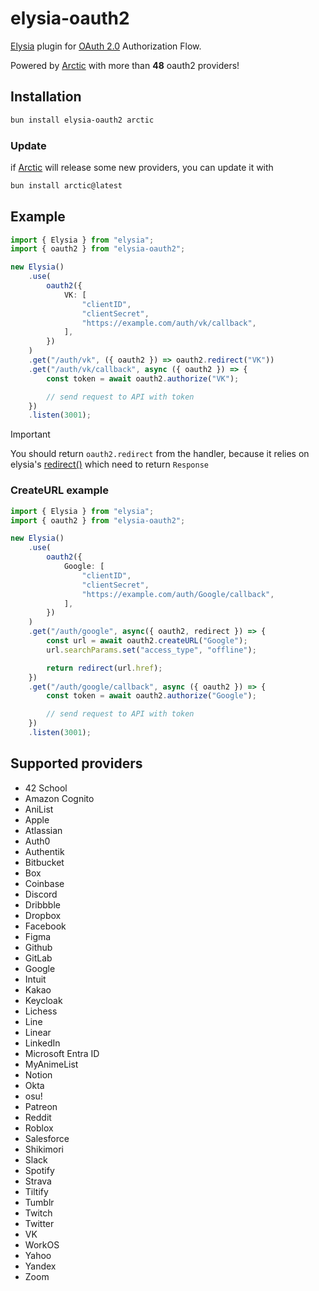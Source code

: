 # elysia-oauth2

[Elysia](https://elysiajs.com/) plugin for [OAuth 2.0](https://en.wikipedia.org/wiki/OAuth) Authorization Flow.

Powered by [Arctic](https://arctic.js.org/) with more than **48** oauth2 providers!

## Installation

```bash
bun install elysia-oauth2 arctic
```

### Update

if [Arctic](https://arctic.js.org/) will release some new providers, you can update it with

```bash
bun install arctic@latest
```

## Example

```ts
import { Elysia } from "elysia";
import { oauth2 } from "elysia-oauth2";

new Elysia()
    .use(
        oauth2({
            VK: [
                "clientID",
                "clientSecret",
                "https://example.com/auth/vk/callback",
            ],
        })
    )
    .get("/auth/vk", ({ oauth2 }) => oauth2.redirect("VK"))
    .get("/auth/vk/callback", async ({ oauth2 }) => {
        const token = await oauth2.authorize("VK");

        // send request to API with token
    })
    .listen(3001);
```

> [!IMPORTANT]
> You should return `oauth2.redirect` from the handler, because it relies on elysia's [redirect()](https://elysiajs.com/essential/handler.html#redirect) which need to return `Response`

### CreateURL example

```ts
import { Elysia } from "elysia";
import { oauth2 } from "elysia-oauth2";

new Elysia()
    .use(
        oauth2({
            Google: [
                "clientID",
                "clientSecret",
                "https://example.com/auth/Google/callback",
            ],
        })
    )
    .get("/auth/google", async({ oauth2, redirect }) => {
        const url = await oauth2.createURL("Google");
        url.searchParams.set("access_type", "offline");

        return redirect(url.href);
    })
    .get("/auth/google/callback", async ({ oauth2 }) => {
        const token = await oauth2.authorize("Google");

        // send request to API with token
    })
    .listen(3001);
```

## Supported providers

-   42 School
-   Amazon Cognito
-   AniList
-   Apple
-   Atlassian
-   Auth0
-   Authentik
-   Bitbucket
-   Box
-   Coinbase
-   Discord
-   Dribbble
-   Dropbox
-   Facebook
-   Figma
-   Github
-   GitLab
-   Google
-   Intuit
-   Kakao
-   Keycloak
-   Lichess
-   Line
-   Linear
-   LinkedIn
-   Microsoft Entra ID
-   MyAnimeList
-   Notion
-   Okta
-   osu!
-   Patreon
-   Reddit
-   Roblox
-   Salesforce
-   Shikimori
-   Slack
-   Spotify
-   Strava
-   Tiltify
-   Tumblr
-   Twitch
-   Twitter
-   VK
-   WorkOS
-   Yahoo
-   Yandex
-   Zoom
